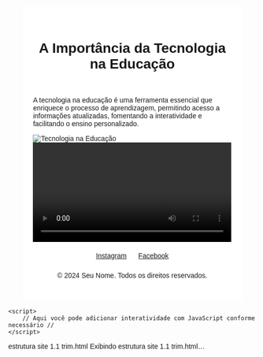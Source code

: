 
<!DOCTYPE html>
<html>
<head>
    <title>A Importância da Tecnologia na Educação</title>
    <style>
        body {
            font-family: Arial, sans-serif;
            background-image: url('imagens.jpeg'); /* Substitua 'background.jpg' pela sua imagem de plano de fundo */
            background-size: cover;
        }
        .container {
            width: 80%;
            margin: 0 auto;
            background: white;
            padding: 20px;
        }
        .header, .footer {
            text-align: center;
            padding: 10px 0;
        }
        .main-content {
            margin-top: 20px;
        }
        .social-media-buttons {
            text-align: center;
            margin-top: 20px;
        }
        .social-media-button {
            margin: 0 10px;
            display: inline-block;
        }
        /* Adicione mais estilos conforme necessário */
    </style>
</head>
<body>
    <div class="container">
        <div class="header">
            <h1>A Importância da Tecnologia na Educação</h1>
        </div>
        <div class="main-content">
            <p>A tecnologia na educação é uma ferramenta essencial que enriquece o processo de aprendizagem, permitindo acesso a informações atualizadas, fomentando a interatividade e facilitando o ensino personalizado.</p>
            <img src="technology-in-education.jpg" alt="Tecnologia na Educação" style="max-width: 100%;">
            <!-- Substitua 'technology-in-education.jpg' pela sua imagem -->
            <video width="100%" controls>
                <source src="educational-video.mp4" type="video/mp4">
                <!-- Substitua 'educational-video.mp4' pelo seu vídeo -->
                Seu navegador não suporta vídeo HTML5.
            </video>
        </div>
        <div class="social-media-buttons">
            <a href="https://www.instagram.com/seuusuario" target="_blank" class="social-media-button">Instagram</a>
            <a href="https://www.facebook.com/seuusuario" target="_blank" class="social-media-button">Facebook</a>
        </div>
        <div class="footer">
            <p>&copy; 2024 Seu Nome. Todos os direitos reservados.</p>
        </div>
    </div>

    <script>
        // Aqui você pode adicionar interatividade com JavaScript conforme necessário //
    </script>
</body>
</html>
estrutura site 1.1 trim.html
Exibindo estrutura site 1.1 trim.html…
